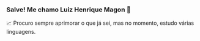 ### Salve! Me chamo Luiz Henrique Magon 👾 ###

📈 Procuro sempre aprimorar o que já sei, mas no momento, estudo várias linguagens.
